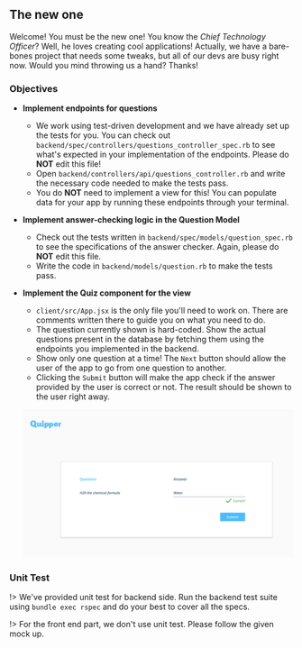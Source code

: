 ## The new one

Welcome! You must be the new one! You know the _Chief Technology Officer_? Well, he loves creating cool applications! Actually, we have a bare-bones project that needs some tweaks, but all of our devs are busy right now. Would you mind throwing us a hand? Thanks!

### Objectives

*   **Implement endpoints for questions**
    *   We work using test-driven development and we have already set up the tests for you. You can check out `backend/spec/controllers/questions_controller_spec.rb` to see what's expected in your implementation of the endpoints. Please do **NOT** edit this file!
    *   Open `backend/controllers/api/questions_controller.rb` and write the necessary code needed to make the tests pass.
    *   You do **NOT** need to implement a view for this! You can populate data for your app by running these endpoints through your terminal.

*   **Implement answer-checking logic in the Question Model**
    *   Check out the tests written in `backend/spec/models/question_spec.rb` to see the specifications of the answer checker. Again, please do **NOT** edit this file.
    *   Write the code in `backend/models/question.rb` to make the tests pass.

*   **Implement the Quiz component for the view**
    *   `client/src/App.jsx` is the only file you'll need to work on. There are comments written there to guide you on what you need to do.
    *   The question currently shown is hard-coded. Show the actual questions present in the database by fetching them using the endpoints you implemented in the backend.
    *   Show only one question at a time! The `Next` button should allow the user of the app to go from one question to another.
    *   Clicking the `Submit` button will make the app check if the answer provided by the user is correct or not. The result should be shown to the user right away.

    ![question mockup](../img/question.png)

### Unit Test

!> We've provided unit test for backend side. Run the backend test suite using `bundle exec rspec` and do your best to cover all the specs.

!> For the front end part, we don't use unit test. Please follow the given mock up.
